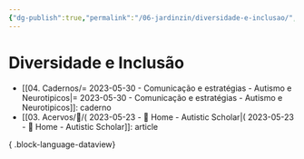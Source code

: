 ```yaml
---
{"dg-publish":true,"permalink":"/06-jardinzin/diversidade-e-inclusao/","created":"2023-05-15T22:03:29.183-03:00","updated":"2023-05-30T14:03:05.563-03:00"}
---
```



# Diversidade e Inclusão


- [[04. Cadernos/= 2023-05-30 - Comunicação e estratégias - Autismo e Neurotipicos\|= 2023-05-30 - Comunicação e estratégias - Autismo e Neurotipicos]]: caderno
- [[03. Acervos/📰️/( 2023-05-23  - 📰️ Home - Autistic Scholar\|( 2023-05-23  - 📰️ Home - Autistic Scholar]]: article

{ .block-language-dataview}